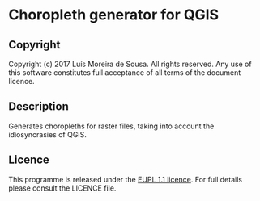 Choropleth generator for QGIS
===============================================================================


Copyright
-------------------------------------------------------------------------------

Copyright (c) 2017 Luís Moreira de Sousa. All rights reserved. 
Any use of this software constitutes full acceptance of all terms of the 
document licence.


Description
-------------------------------------------------------------------------------

Generates choropleths for raster files, taking into account the idiosyncrasies of QGIS.

Licence
-------------------------------------------------------------------------------

This programme is released under the [EUPL 1.1 licence](https://joinup.ec.europa.eu/community/eupl/og_page/introduction-eupl-licence). For full details please consult the LICENCE file.
